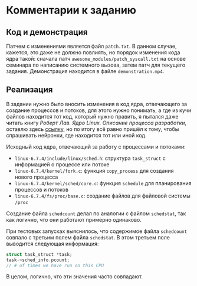 # Комментарии к заданию

## Код и демонстрация

Патчем с изменениями является файл `patch.txt`. В данном случае, кажется, это даже не должно
повлиять, но порядок изменения кода ядра такой: сначала патч `awesome_modules/patch_syscall.txt`
на основе семинара по написанию системного вызова, затем патч для текущего задания. Демонстрация
находится в файле `demonstration.mp4`.

## Реализация

В задании нужно было вносить изменения в код ядра, отвечающего за создание процессов и потоков,
для этого нужно понимать, а где из кучи файлов находится тот код, который нужно править, я
пытался даже читать книгу _Роберт Лав. Ядро Linux. Описание процесса разработки_, оставлю здесь
[ссылку](https://itsecforu.ru/wp-content/uploads/2018/01/1lav_robert_yadro_linux_opisanie_protsessa_razrabotki.pdf),
но по итогу всё равно пришёл к тому, чтобы спрашивать нейронки, где находится тот или иной код.

Исходный код ядра, отвечающий за работу с процессами и потоками:
- `linux-6.7.4/include/linux/sched.h`: структура `task_struct` с информацией о процессе или потоке
- `linux-6.7.4/kernel/fork.c`: функция `copy_process` для создания нового процесса
- `linux-6.7.4/kernel/sched/core.c`: функция `schedule` для планирования процессов и потоков
- `linux-6.7.4/fs/proc/base.c`: создание файлов для файловой системы `/proc`

Создание файла `schedcount` делал по аналогии с файлом `schedstat`, так как логично,
что они работают примерно одинаково.

При тестовых запусках выяснилось, что содержимое файла `schedcount` совпало с третьим полем
файла `schedstat`. В этом третьем поле выводится следующая информация:
```c
struct task_struct *task;
task->sched_info.pcount;
// # of times we have run on this CPU
```

В целом, логично, что эти значения часто совпадают.